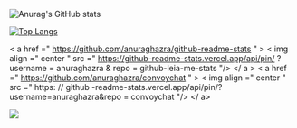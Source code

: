 ![Anurag's GitHub stats](https://github-readme-stats.vercel.app/api?username=MoreiraAlex&show_icons=true&theme=dark)

[![Top Langs](https://github-readme-stats.vercel.app/api/top-langs/?username=anuraghazra&layout=compact&theme=dark)](https://github.com/anuraghazra/github-readme-stats)


< a  href =" https://github.com/anuraghazra/github-readme-stats " > 
  < img  align =" center " src =" https://github-readme-stats.vercel.app/api/pin/ ? username = anuraghazra & repo = github-leia-me-stats "/>
 </ a > 
< a  href =" https://github.com/anuraghazra/convoychat " > 
  < img  align =" center " src =" https: // github -readme-stats.vercel.app/api/pin/?username=anuraghazra&repo = convoychat "/>
 </ a>
 
 <a href="https://github.com/anuraghazra/github-readme-stats">
    <img align="center" src="https://github-readme-stats.vercel.app/api/pin/ ? username = MoreiraAlex & repo = github-leia-me-stats">
</a>
